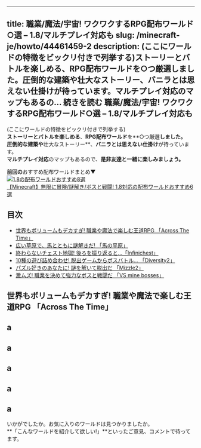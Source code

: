 
---
title: 職業/魔法/宇宙! ワクワクするRPG配布ワールド○選 – 1.8/マルチプレイ対応も
slug: /minecraft-je/howto/44461459-2
description: (ここにワールドの特徴をビックリ付きで列挙する)ストーリーとバトルを楽しめる、RPG配布ワールドを○つ厳選しました。圧倒的な建築や壮大なストーリー、バニラとは思えない仕掛けが待っています。マルチプレイ対応のマップもあるの… 続きを読む 職業/魔法/宇宙! ワクワクするRPG配布ワールド○選 – 1.8/マルチプレイ対応も
---

(ここにワールドの特徴をビックリ付きで列挙する)  
**ストーリーとバトルを楽しめる**、**RPG配布ワールド**を**○つ厳選**しました。  
**圧倒的な建築**や**壮大なストーリー**、**バニラとは思えない仕掛け**が待っています。  
**マルチプレイ対応**のマップもあるので、**是非友達と一緒に楽しみましょう。** 

**前回の**おすすめ配布ワールドまとめ▼  
[![1.8の配布ワールドおすすめ8選](https://cdn-ak.f.st-hatena.com/images/fotolife/s/sasigume/20210208/20210208162646.png)  
【Minecraft】無限に冒険/謎解き/ボスと戦闘! 1.8対応の配布ワールドおすすめ6選](/42953615/ "【Minecraft】無限に冒険/謎解き/ボスと戦闘! 1.8対応の配布ワールドおすすめ6選")

## 目次

*   [世界もボリュームもデカすぎ! 職業や魔法で楽しむ王道RPG 「Across The Time」](#across)
*   [広い草原で、馬とともに謎解きだ! 「馬の平原」](#horse)
*   [終わらないチェスト地獄! 後ろを振り返ると…「Infinichest」](#chest)
*   [10種の遊び詰め合わせ! 脱出ゲームからボスバトル… 「Diversity2」](#div)
*   [パズル好きのあなたに! 謎を解いて脱出だ 「Mizzle2」](#miz)
*   [激ムズ! 職業を決めて強力なボスと戦闘だ 「VS mine bosses」](#vs)

## 世界もボリュームもデカすぎ! 職業や魔法で楽しむ王道RPG 「Across The Time」

## a

## a

## a

## a

## a

いかがでしたか。お気に入りのワールドは見つかりましたか。  
**「こんなワールドを紹介して欲しい!」**といったご意見、コメントで待ってます。
